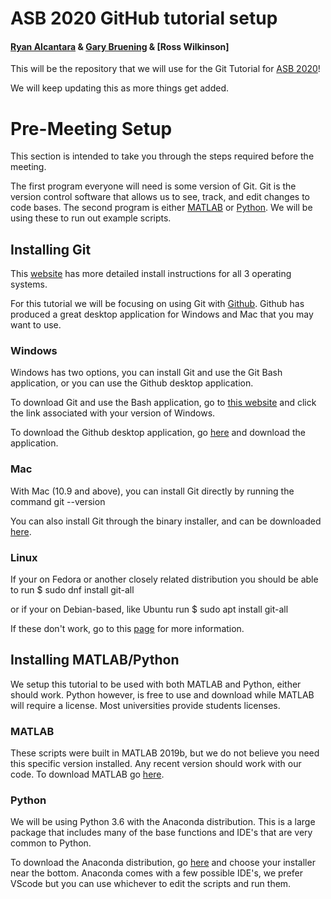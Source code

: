 # ASB 2020 GitHub tutorial setup
#### [Ryan Alcantara](https://twitter.com/Ryan_Alcantara_) & [Gary Bruening](https://twitter.com/garebearbru) & [Ross Wilkinson]

This will be the repository that we will use for the Git Tutorial for [ASB 2020](https://asb2020.gatech.edu/)!

We will keep updating this as more things get added.

# Pre-Meeting Setup
This section is intended to take you through the steps required before the meeting. 

The first program everyone will need is some version of Git. Git is the version control software that allows us to see, track, and edit changes to code bases. 
The second program is either [MATLAB](https://www.mathworks.com/) or [Python](https://www.python.org/). We will be using these to run out example scripts.

## Installing Git
This [website](https://git-scm.com/book/en/v2/Getting-Started-Installing-Git) has more detailed install instructions for all 3 operating systems.

For this tutorial we will be focusing on using Git with [Github](https://github.com/). Github has produced a great desktop application for Windows and Mac that you may want to use.

### Windows
Windows has two options, you can install Git and use the Git Bash application, or you can use the Github desktop application.

To download Git and use the Bash application, go to [this website](https://git-scm.com/download/win) and click the link associated with your version of Windows.

To download the Github desktop application, go [here](https://desktop.github.com/) and download the application.

### Mac
With Mac (10.9 and above), you can install Git directly by running the command 
	git --version

You can also install Git through the binary installer, and can be downloaded [here](https://git-scm.com/download/mac).


### Linux
If your on Fedora or another closely related distribution you should be able to run
	$ sudo dnf install git-all

or if your on Debian-based, like Ubuntu run
	$ sudo apt install git-all

If these don't work, go to this [page](https://git-scm.com/download/linux) for more information.

## Installing MATLAB/Python
We setup this tutorial to be used with both MATLAB and Python, either should work.
Python however, is free to use and download while MATLAB will require a license. Most universities provide students licenses.

### MATLAB
These scripts were built in MATLAB 2019b, but we do not believe you need this specific version installed.
Any recent version should work with our code.
To download MATLAB go [here](https://www.mathworks.com/downloads/). 

### Python
We will be using Python 3.6 with the Anaconda distribution. This is a large package that includes many of the base functions and IDE's that are very common to Python.

To download the Anaconda distribution, go [here](https://www.anaconda.com/products/individual) and choose your installer near the bottom. Anaconda comes with a few possible IDE's, we prefer VScode but you can use whichever to edit the scripts and run them.